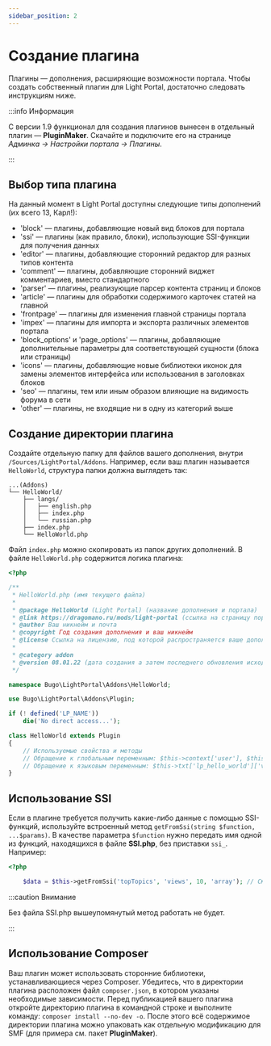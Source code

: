 ```yaml
---
sidebar_position: 2
---
```


# Создание плагина
Плагины — дополнения, расширяющие возможности портала. Чтобы создать собственный плагин для Light Portal, достаточно следовать инструкциям ниже.

:::info Информация

С версии 1.9 функционал для создания плагинов вынесен в отдельный плагин — **PluginMaker**. Скачайте и подключите его на странице _Админка -> Настройки портала -> Плагины_.

:::

## Выбор типа плагина
На данный момент в Light Portal доступны следующие типы дополнений (их всего 13, Карл!):

* 'block' — плагины, добавляющие новый вид блоков для портала
* 'ssi' — плагины (как правило, блоки), использующие SSI-функции для получения данных
* 'editor' — плагины, добавляющие сторонний редактор для разных типов контента
* 'comment' — плагины, добавляющие сторонний виджет комментариев, вместо стандартного
* 'parser' — плагины, реализующие парсер контента страниц и блоков
* 'article' — плагины для обработки содержимого карточек статей на главной
* 'frontpage' — плагины для изменения главной страницы портала
* 'impex' — плагины для импорта и экспорта различных элементов портала
* 'block_options' и 'page_options' — плагины, добавляющие дополнительные параметры для соответствующей сущности (блока или страницы)
* 'icons' — плагины, добавляющие новые библиотеки иконок для замены элементов интерфейса или использования в заголовках блоков
* 'seo' — плагины, тем или иным образом влияющие на видимость форума в сети
* 'other' — плагины, не входящие ни в одну из категорий выше

## Создание директории плагина
Создайте отдельную папку для файлов вашего дополнения, внутри `/Sources/LightPortal/Addons`. Например, если ваш плагин называется `HelloWorld`, структура папки должна выглядеть так:

```
...(Addons)
└── HelloWorld/
    ├── langs/
    │   ├── english.php
    │   ├── index.php
    │   └── russian.php
    ├── index.php
    └── HelloWorld.php
```

Файл `index.php` можно скопировать из папок других дополнений. В файле `HelloWorld.php` содержится логика плагина:

```php
<?php

/**
 * HelloWorld.php (имя текущего файла)
 *
 * @package HelloWorld (Light Portal) (название дополнения и портала)
 * @link https://dragomano.ru/mods/light-portal (ссылка на страницу портала, либо на страницу вашего дополнения, если оно не идет в комплекте с порталом)
 * @author Ваш никнейм и почта
 * @copyright Год создания дополнения и ваш никнейм
 * @license Ссылка на лицензию, под которой распространяется ваше дополнение, и название лицензии
 *
 * @category addon
 * @version 08.01.22 (дата создания а затем последнего обновления исходного кода дополнения)
 */

namespace Bugo\LightPortal\Addons\HelloWorld;

use Bugo\LightPortal\Addons\Plugin;

if (! defined('LP_NAME'))
	die('No direct access...');

class HelloWorld extends Plugin
{
    // Используемые свойства и методы
    // Обращение к глобальным переменным: $this->context['user'], $this->modSettings['variable'] и т. д.
    // Обращение к языковым переменным: $this->txt['lp_hello_world']['variable_name']
}

```

## Использование SSI
Если в плагине требуется получить какие-либо данные с помощью SSI-функций, используйте встроенный метод `getFromSsi(string $function, ...$params)`. В качестве параметра `$function` нужно передать имя одной из функций, находящихся в файле **SSI.php**, без приставки `ssi_`. Например:

```php
<?php

    $data = $this->getFromSsi('topTopics', 'views', 10, 'array'); // См. функцию ssi_topTopics в файле SSI.php
```

:::caution Внимание

Без файла SSI.php вышеупомянутый метод работать не будет.

:::

## Использование Composer
Ваш плагин может использовать сторонние библиотеки, устанавливающиеся через Composer. Убедитесь, что в директории плагина расположен файл `composer.json`, в котором указаны необходимые зависимости. Перед публикацией вашего плагина откройте директорию плагина в командной строке и выполните команду: `composer install --no-dev -o`. После этого всё содержимое директории плагина можно упаковать как отдельную модификацию для SMF (для примера см. пакет **PluginMaker**).

